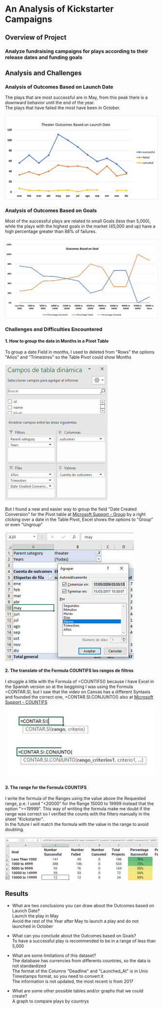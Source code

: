 # An Analysis of Kickstarter Campaigns

## Overview of Project

### Analyze fundraising campaigns for plays according to their release dates and funding goals

## Analysis and Challenges

### Analysis of Outcomes Based on Launch Date
The plays that are most successful are in May, from this peak there is a downward behavior until the end of the year. <br/>
The plays that have failed the most have been in October.
<br/><br/>
![Outcomes_Date](https://github.com/KarlaPerezR/kickstarter-analysis/blob/main/resources/Theater_Outcomes_vs_Launch.png)

### Analysis of Outcomes Based on Goals
Most of the successful plays are related to small Goals (less than 5,000), while the plays with the highest goals in the market (45,000 and up) have a high percentage greater than 88% of failures.<br/><br/>
![Outcomes_Goals](https://github.com/KarlaPerezR/kickstarter-analysis/blob/main/resources/Outcomes_vs_Goals.png)

### Challenges and Difficulties Encountered

#### 1. How to group the date in Months in a Pivot Table

To group a date Field in months, I used to deleted from "Rows" the options "Años" and "Trimestres" so the Table Pivot could show Months
<br/><br/>![Row _Options](https://github.com/KarlaPerezR/kickstarter-analysis/blob/main/resources/Row_date_Options.PNG)
<br/><br/> But I found a new and easier way to group the field "Date Created Conversion" for the Pivot table at [Microsoft Support - Group](https://support.microsoft.com/es-es/office/agrupar-o-desagrupar-datos-en-una-tabla-din%C3%A1mica-c9d1ddd0-6580-47d1-82bc-c84a5a340725) by a right clicking over a date in the Table Pivot, Excel shows the options to "Group" or even "Ungroup"
<br/><br/> ![Group_monthly](https://github.com/KarlaPerezR/kickstarter-analysis/blob/main/resources/Group_Monthly.PNG)

#### 2. The translate of the Formula COUNTIFS los rangos de filtros
I struggle a little with the Formula of =COUNTIFS() because I have Excel in the Spanish version so at the beggining I was using the Formula =CONTAR.SI, but I saw that the video on Canvas has a different Syntaxis and founded the correct one, =CONTAR.SI.CONJUNTO() also at [Microsoft Support - COUNTIFS](https://support.microsoft.com/es-es/office/funci%C3%B3n-contar-si-conjunto-dda3dc6e-f74e-4aee-88bc-aa8c2a866842)
![Formula](https://github.com/KarlaPerezR/kickstarter-analysis/blob/main/resources/Formula_COUNT.png)

#### 3. The range for the Formula COUNTIFS
I write the formula of the Ranges using the value above the Requested range, p.e. I used "<20000" for the Range 15000 to 19999 instead that the option ">=19999".
This way of writting the formula make me doubt if the range was correct so I verified the counts with the filters manually in the sheet "Kickstarter".
<br/>In the future I will match the formula with the value in the range to avoid doubting.
<br/><br/>![Ranges](https://github.com/KarlaPerezR/kickstarter-analysis/blob/main/resources/Ranges.PNG)


## Results

- What are two conclusions you can draw about the Outcomes based on Launch Date?
<br/> Launch the play in May
<br/> Avoid the rest of the Year after May to launch a play and do not launched in October

- What can you conclude about the Outcomes based on Goals?
<br/>To have a successful play is recommended to be in a range of less than 5,000

- What are some limitations of this dataset?
<br/>The database has currencies from differents countries, so the data is not standardized
<br/>The format of the Columns "Deadline" and "Launched_At" is in Unix Timestamps format, so you need to convert it
<br/>The information is not updated, the most recent is from 2017

- What are some other possible tables and/or graphs that we could create?
<br/>A graph to compare plays by countrys 
